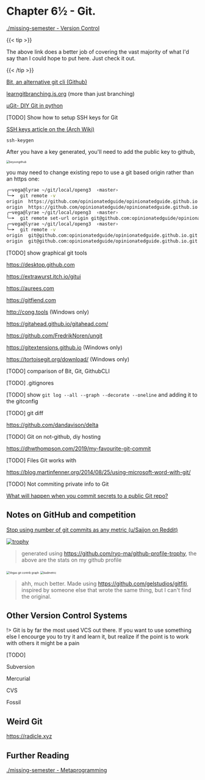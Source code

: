 # Chapter 6½ - Git.

[./missing-semester - Version Control](https://missing.csail.mit.edu/2020/version-control/)

{{< tip >}}

The above link does a better job of covering the vast majority of what I'd say than I could hope to put here. Just check it out.

{{< /tip >}}

[Bit, an alternative git cli (Github)](https://github.com/chriswalz/bit)

[learngitbranching.js.org](https://learngitbranching.js.org) (more than just branching)

[μGit- DIY Git in python](https://www.leshenko.net/p/ugit/)

[TODO] Show how to setup SSH keys for Git

[SSH keys article on the (Arch Wiki)](https://wiki.archlinux.org/index.php/SSH_keys)

`ssh-keygen` 

After you have a key generated, you'll need to add the public key to github,

<img src="/gitkeys.png" alt="keysongithub" style="zoom:50%;" />

you may need to change existing repo to use a git based origin rather than an https one:

```bash
╭─vega@lyrae ~/git/local/openg3  ‹master› 
╰─➤  git remote -v
origin	https://github.com/opinionatedguide/opinionatedguide.github.io (fetch)
origin	https://github.com/opinionatedguide/opinionatedguide.github.io (push)
╭─vega@lyrae ~/git/local/openg3  ‹master› 
╰─➤  git remote set-url origin git@github.com:opinionatedguide/opinionatedguide.github.io.git
╭─vega@lyrae ~/git/local/openg3  ‹master› 
╰─➤  git remote -v
origin	git@github.com:opinionatedguide/opinionatedguide.github.io.git (fetch)
origin	git@github.com:opinionatedguide/opinionatedguide.github.io.git (push)
```

[TODO] show graphical git tools

https://desktop.github.com

https://extrawurst.itch.io/gitui

https://aurees.com

https://gitfiend.com

http://cong.tools (Windows only)

https://gitahead.github.io/gitahead.com/

https://github.com/FredrikNoren/ungit

https://gitextensions.github.io (Windows only)

https://tortoisegit.org/download/ (Windows only)

[TODO] comparison of Bit, Git, GithubCLI

[TODO] .gitignores

[TODO] show `git log --all --graph --decorate --oneline` and adding it to the gitconfig

[TODO] git diff

https://github.com/dandavison/delta

[TODO] Git on not-github, diy hosting

https://dhwthompson.com/2019/my-favourite-git-commit

[TODO] Files Git works with

https://blog.martinfenner.org/2014/08/25/using-microsoft-word-with-git/

[TODO] Not commiting private info to Git

[What will happen when you commit secrets to a public Git repo? ](https://tinysubversions.com/spooler/?url=https://twitter.com/andrzejdyjak/status/1324360914812940293)

## Notes on GitHub and competition

[Stop using number of git commits as any metric (u/Sajjon on Reddit)](https://www.reddit.com/r/CryptoCurrency/comments/cub9c2/stop_using_number_of_git_commits_as_any_metric/)

[![trophy](https://github-profile-trophy.vercel.app/?username=vegadeftwing)](https://github.com/ryo-ma/github-profile-trophy)

> generated using https://github.com/ryo-ma/github-profile-trophy, the above are the stats on my github profile

<img src="/gitcontrib.png" alt="Vegas git contrib graph" style="zoom:50%;" />

<img src="/badmetric.png" alt="badmetric" style="zoom:50%;" />

> ahh, much better. Made using https://github.com/gelstudios/gitfiti, inspired by someone else that wrote the same thing, but I can't find the original.

## Other Version Control Systems

!> Git is by far the most used VCS out there. If you want to use something else I encourge you to try it and learn it, but realize if the point is to work with others it might be a pain

[TODO]

Subversion

Mercurial

CVS

Fossil

## Weird Git

https://radicle.xyz 

## Further Reading

[./missing-semester - Metaprogramming](https://missing.csail.mit.edu/2020/metaprogramming/)